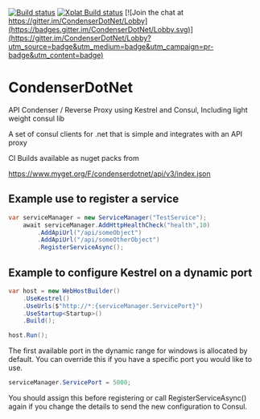 [![Build status](https://ci.appveyor.com/api/projects/status/r2088yqbhp57cu66?svg=true)](https://ci.appveyor.com/project/Drawaes/condenserdotnet)
[![Xplat Build status](https://travis-ci.org/Drawaes/CondenserDotNet.svg?branch=master)](https://travis-ci.org/Drawaes/CondenserDotNet)
[![Join the chat at https://gitter.im/CondenserDotNet/Lobby](https://badges.gitter.im/CondenserDotNet/Lobby.svg)](https://gitter.im/CondenserDotNet/Lobby?utm_source=badge&utm_medium=badge&utm_campaign=pr-badge&utm_content=badge)

# CondenserDotNet

API Condenser / Reverse Proxy using Kestrel and Consul, Including light weight consul lib

A set of consul clients for .net that is simple and integrates with an API proxy

CI Builds available as nuget packs from 

https://www.myget.org/F/condenserdotnet/api/v3/index.json

## Example use to register a service

``` csharp
var serviceManager = new ServiceManager("TestService");
    await serviceManager.AddHttpHealthCheck("health",10)
        .AddApiUrl("/api/someObject")
        .AddApiUrl("/api/someOtherObject")
        .RegisterServiceAsync();
```

## Example to configure Kestrel on a dynamic port

``` csharp
var host = new WebHostBuilder()
    .UseKestrel()
    .UseUrls($"http://*:{serviceManager.ServicePort}")
    .UseStartup<Startup>()
    .Build();

host.Run();
```

The first available port in the dynamic range for windows is allocated by default. You can override this if you have a specific port you would like to use.  

``` csharp
serviceManager.ServicePort = 5000;
```

You should assign this before registering or call RegisterServiceAsync() again if you change the details to send the new configuration to Consul.
